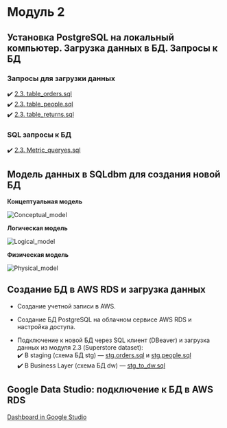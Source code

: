 Модуль 2
=====================

Установка PostgreSQL на локальный компьютер. Загрузка данных в БД. Запросы к БД
---------------------

### Запросы для загрузки данных

:heavy_check_mark: [2.3. table_orders.sql](https://github.com/abai-rocket/DE-101/blob/main/Module%202/table_orders.sql)  
:heavy_check_mark: [2.3. table_people.sql](https://github.com/abai-rocket/DE-101/blob/main/Module%202/table_people.sql)  
:heavy_check_mark: [2.3. table_returns.sql](https://github.com/abai-rocket/DE-101/blob/main/Module%202/table_returns.sql)  

 
### SQL запросы к БД

:heavy_check_mark: [2.3. Metric_queryes.sql](https://github.com/abai-rocket/DE-101/blob/main/Module%202/Metric_queryes.sql)
 
Модель данных в SQLdbm для создания новой БД
---------------------

**Концептуальная модель**


![Conceptual_model](https://user-images.githubusercontent.com/87261879/130416802-0853592c-c56b-4396-9b1c-7c5d7ab33ff1.png)

**Логическая модель**


![Logical_model](https://user-images.githubusercontent.com/87261879/130416809-09315ae2-4325-4033-9594-460c05820163.png)

**Физическая модель**


![Physical_model](https://user-images.githubusercontent.com/87261879/130416812-12721e75-d1e8-4cc9-8351-94131f2accbb.png)

Создание БД в AWS RDS и загрузка данных
---------------------

- Создание учетной записи в AWS.
 
- Создание БД PostgreSQL на облачном сервисе AWS RDS и настройка доступа.
 
- Подключение к новой БД через SQL клиент (DBeaver) и загрузка данных из модуля 2.3 (Superstore dataset):  
   :heavy_check_mark: В staging (схема БД stg) —  [stg.orders.sql](https://github.com/abai-rocket/DE-101/blob/main/Module%202/stg.orders.sql) и [stg.people.sql](https://github.com/abai-rocket/DE-101/blob/main/Module%202/stg.people.sql)  
   :heavy_check_mark: В Business Layer (схема БД dw) — [stg_to_dw.sql](https://github.com/abai-rocket/DE-101/blob/main/Module%202/stg_to_dw.sql)
 
Google Data Studio: подключение к БД в AWS RDS
---------------------

[Dashboard in Google Studio](<https://datastudio.google.com/reporting/b4517a3d-11d0-4eb7-bfb2-913fd1960279>)





